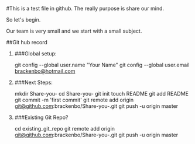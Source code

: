 

#This is a test file in github. The really purpose is share our mind.

So let's begin.

Our team is very small and we start with a small subject. 

##Git hub record

 1. ###Global setup:

    git config --global user.name "Your Name"
    git config --global user.email brackenbo@hotmail.com

 2. ###Next Steps:

      mkdir Share-you-
      cd Share-you-
      git init
      touch README
      git add README
      git commit -m 'first commit'
      git remote add origin git@github.com:brackenbo/Share-you-.git
      git push -u origin master

 3. ###Existing Git Repo?

    cd existing_git_repo
    git remote add origin git@github.com:brackenbo/Share-you-.git
    git push -u origin master


      
